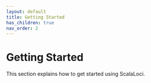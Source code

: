 ```yaml
---
layout: default
title: Getting Started
has_children: true
nav_order: 2
---
```

# Getting Started
This section explains how to get started using ScalaLoci.